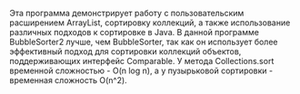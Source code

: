 Эта программа демонстрирует работу с пользовательским расширением ArrayList, сортировку коллекций, а также использование различных подходов к сортировке в Java. В данной программе BubbleSorter2 лучше, чем BubbleSorter, так как он использует более эффективный подход для сортировки коллекций объектов, поддерживающих интерфейс Comparable. У метода Collections.sort временной сложностью - O(n log n), а у пузырьковой сортировки - временная сложность O(n^2). 
